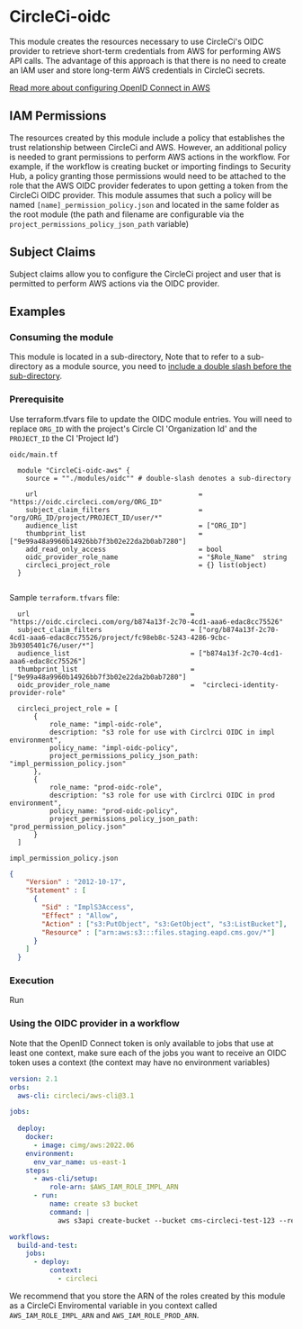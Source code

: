 # CircleCi-oidc

This module creates the resources necessary to use CircleCi's OIDC provider to retrieve short-term credentials from AWS for performing AWS API calls. The advantage of this approach is that there is no need to create an IAM user and store long-term AWS credentials in CircleCi secrets.

[Read more about configuring OpenID Connect in AWS](https://circleci.com/docs/openid-connect-tokens/)

## IAM Permissions

The resources created by this module include a policy that establishes the trust relationship between CircleCi and AWS. However, an additional policy is needed to grant permissions to perform AWS actions in the workflow. For example, if the workflow is creating bucket or importing findings to Security Hub, a policy granting those permissions would need to be attached to the role that the AWS OIDC provider federates to upon getting a token from the CircleCi OIDC provider. This module assumes that such a policy will be named `[name]_permission_policy.json` and located in the same folder as the root module (the path and filename are configurable via the `project_permissions_policy_json_path` variable)

## Subject Claims

Subject claims allow you to configure the CircleCi project and user that is permitted to perform AWS actions via the OIDC provider. 

## Examples

### Consuming the module

This module is located in a sub-directory,  Note that to refer to a sub-directory as a module source, you need to [include a double slash before the sub-directory](https://developer.hashicorp.com/terraform/language/modules/sources#modules-in-package-sub-directories).


### Prerequisite

Use terraform.tfvars file to update the OIDC module entries. You will need to replace `ORG_ID` with the project's Circle CI 'Organization Id' and the `PROJECT_ID` the CI 'Project Id')

`oidc/main.tf`

```hcl
  module "CircleCi-oidc-aws" {
    source = ""./modules/oidc"" # double-slash denotes a sub-directory

    url                                        = "https://oidc.circleci.com/org/ORG_ID"
    subject_claim_filters                      = "org/ORG_ID/project/PROJECT_ID/user/*"
    audience_list                              = ["ORG_ID"]
    thumbprint_list                            = ["9e99a48a9960b14926bb7f3b02e22da2b0ab7280"]
    add_read_only_access                       = bool
    oidc_provider_role_name                    = "$Role_Name"  string
    circleci_project_role                      = {} list(object)
  }


```

Sample `terraform.tfvars` file:

```
  url                                        = "https://oidc.circleci.com/org/b874a13f-2c70-4cd1-aaa6-edac8cc75526"
  subject_claim_filters                      = ["org/b874a13f-2c70-4cd1-aaa6-edac8cc75526/project/fc98eb8c-5243-4286-9cbc-3b9305401c76/user/*"]
  audience_list                              = ["b874a13f-2c70-4cd1-aaa6-edac8cc75526"]
  thumbprint_list                            = ["9e99a48a9960b14926bb7f3b02e22da2b0ab7280"]
  oidc_provider_role_name                    =  "circleci-identity-provider-role"

  circleci_project_role = [
      {
          role_name: "impl-oidc-role",
          description: "s3 role for use with Circlrci OIDC in impl environment",
          policy_name: "impl-oidc-policy",
          project_permissions_policy_json_path: "impl_permission_policy.json"
      },
      {
          role_name: "prod-oidc-role",
          description: "s3 role for use with Circlrci OIDC in prod environment",
          policy_name: "prod-oidc-policy",
          project_permissions_policy_json_path: "prod_permission_policy.json"
      }
  ]
```

`impl_permission_policy.json`

```json
{
    "Version" : "2012-10-17",
    "Statement" : [
      {
        "Sid" : "ImplS3Access",
        "Effect" : "Allow",
        "Action" : ["s3:PutObject", "s3:GetObject", "s3:ListBucket"],
        "Resource" : ["arn:aws:s3:::files.staging.eapd.cms.gov/*"]
      }
    ]
  }
```

### Execution

Run 

### Using the OIDC provider in a workflow

Note that the OpenID Connect token is only available to jobs that use at least one context, make sure each of the jobs you want to receive an OIDC token uses a context (the context may have no environment variables) 

```yml
version: 2.1
orbs:
  aws-cli: circleci/aws-cli@3.1

jobs:
  
  deploy:
    docker:
      - image: cimg/aws:2022.06
    environment:
      env_var_name: us-east-1
    steps:
      - aws-cli/setup:
          role-arn: $AWS_IAM_ROLE_IMPL_ARN
      - run:
          name: create s3 bucket
          command: |
            aws s3api create-bucket --bucket cms-circleci-test-123 --region us-east-1

workflows:
  build-and-test:
    jobs:
      - deploy:
          context:
            - circleci
```

We recommend that you store the ARN of the roles created by this module as a CircleCi Enviromental variable in you context called `AWS_IAM_ROLE_IMPL_ARN` and `AWS_IAM_ROLE_PROD_ARN`.
